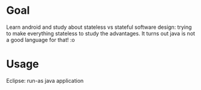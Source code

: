 # Goal

Learn android and study about stateless vs stateful software design: trying to make everything stateless to study the advantages.
It turns out java is not a good language for that! :o

# Usage

Eclipse: run-as java application
